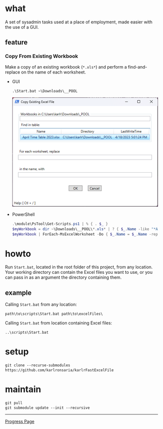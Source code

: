 # what
A set of sysadmin tasks used at a place of employment, made easier with the use of a GUI.

## feature

### Copy From Existing Workbook
Make a copy of an existing workbook (``*.xls*``) and perform a find-and-replace on the name of each worksheet.

- GUI
  ```dos
  .\Start.bat ~\Downloads\__POOL
  ```
  ![2023_04_18_170229](./res/2023_04_18_170229.png)

- PowerShell
  ```powershell
  .\module\PsTool\Get-Scripts.ps1 | % { . $_ }
  $myWorkbook = dir ~\Downloads\__POOL\*.xls* | ? { $_.Name -like "*April*" }
  $myWorkbook | ForEach-MsExcelWorksheet -Do { $_.Name = $_.Name -replace "Apr", "Dec" }
  ```

# howto
Run ``Start.bat``, located in the root folder of this project, from any location. Your working directory can contain the Excel files you want to use, or you can pass in as an argument the directory containing them.

## example

Calling ``Start.bat`` from any location:

```dos
path\to\scripts\Start.bat path\to\excelFiles\
```

Calling ``Start.bat`` from location containing Excel files:

```dos
..\scripts\Start.bat
```

# setup

```dos
git clone --recurse-submodules https://github.com/karlronsaria/karlrFastExcelFile
```

# maintain

```dos
git pull
git submodule update --init --recursive
```

---

[Progress Page](./doc/todo.md)

